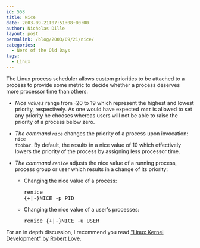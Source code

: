 ```yaml
---
id: 558
title: Nice
date: 2003-09-21T07:51:08+00:00
author: Nicholas Dille
layout: post
permalink: /blog/2003/09/21/nice/
categories:
  - Nerd of the Old Days
tags:
  - Linux
---
```

The Linux process scheduler allows custom priorities to be attached to a process to provide some metric to decide whether a process deserves more processor time than others.

<!--more-->

  * _Nice values_ range from -20 to 19 which represent the highest and lowest priority, respectively. As one would have expected <code class="command">root</code> is allowed to set any priority he chooses whereas users will not be able to raise the priority of a process below zero.

  * _The command <code class="command">nice</code>_ changes the priority of a process upon invocation: <code class="command">nice foobar</code>. By default, the results in a nice value of 10 which effectively lowers the priority of the process by assigning less processor time.

  * _The command <code class="command">renice</code>_ adjusts the nice value of a running process, process group or user which results in a change of its priority: 
      * Changing the nice value of a process: <pre class="listing">renice {+|-}NICE -p PID</pre>
    
      * Changing the nice value of a user's processes: <pre class="listing">renice {+|-}NICE -u USER</pre>

For an in depth discussion, I recommend you read ["Linux Kernel Development" by Robert Love](http://www.amazon.de/Linux-Kernel-Development-implementation-Developers/dp/0672329468/).



